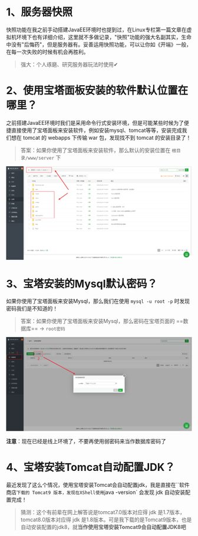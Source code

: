# 1、服务器快照

快照功能在我之前手动搭建JavaEE环境时也提到过，在Linux专栏第一篇文章在虚拟机环境下也有详细介绍，这里就不多做记录，"快照"功能的强大名副其实，生命中没有"后悔药"，但是服务器有。妥善运用快照功能，可以让你如《开端》一般，在每一次失败的时候有机会再胜利。

> 强大：个人琢磨、研究服务器玩法时使用✔



# 2、使用宝塔面板安装的软件默认位置在哪里？

之前搭建JavaEE环境时我们是采用命令行式安装环境，但是可能某些时候为了便捷直接使用了宝塔面板来安装软件，例如安装mysql、tomcat等等，安装完成我们想在 tomcat 的 webapps 下传输 war 包，发现找不到 tomcat 的安装目录了！

> 答案：如果你使用了宝塔面板来安装软件，那么默认的安装位置在 `根目录/www/server` 下

![](服务器踩坑记录.assets/1.png)







# 3、宝塔安装的Mysql默认密码？

如果你使用了宝塔面板来安装Mysql，那么我们在使用 `mysql -u root -p` 时发现密码我们是不知道的！

> 答案：如果你使用了宝塔面板来安装Mysql，那么密码在宝塔页面的 ==数据库== -> `root密码`  

![](服务器踩坑记录.assets/2.png)

**注意**：现在已经是线上环境了，不要再使用弱密码来当作数据库密码了









# 4、宝塔安装Tomcat自动配置JDK？

最近发现了这么个情况，使用宝塔安装Tomcat会自动配置jdk，我是直接在``软件商店` 下载的 Tomcat9 版本，发现在XShell使用 `java -version` 会发现 jdk 自动安装配置完成！

> 猜测：这个有前辈在网上解答说是tomcat7.0版本对应得 jdk 是1.7版本，tomcat8.0版本对应得 jdk 是1.8版本。可是我下载的是Tomcat9版本，也是自动安装配置的jdk8，就**当作使用宝塔安装Tomcat9会自动配置JDK8吧**

































































